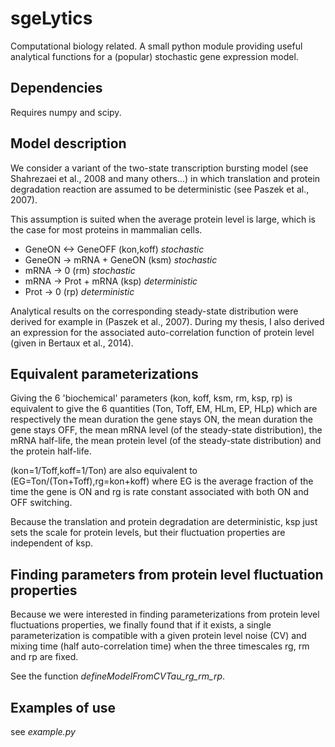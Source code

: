 # sgeLytics

Computational biology related. A small python module providing useful analytical functions for a (popular) stochastic gene expression model.

## Dependencies

Requires numpy and scipy.

## Model description

We consider a variant of the two-state transcription bursting model (see Shahrezaei et al., 2008 and many others...) in which translation and protein degradation reaction are assumed to be deterministic (see Paszek et al., 2007).

This assumption is suited when the average protein level is large, which is the case for most proteins in mammalian cells.

* GeneON <-> GeneOFF (kon,koff) *stochastic*
* GeneON -> mRNA + GeneON (ksm) *stochastic*
* mRNA -> 0 (rm) *stochastic*
* mRNA -> Prot + mRNA (ksp) *deterministic*
* Prot -> 0 (rp) *deterministic*

Analytical results on the corresponding steady-state distribution were derived for example in (Paszek et al., 2007).
During my thesis, I also derived an expression for the associated auto-correlation function of protein level (given in Bertaux et al., 2014).

## Equivalent parameterizations

Giving the 6 'biochemical' parameters (kon, koff, ksm, rm, ksp, rp) is equivalent to give the 6 quantities (Ton, Toff, EM, HLm, EP, HLp) which are respectively the mean duration the gene stays ON, the mean duration the gene stays OFF, the mean mRNA level (of the steady-state distribution), the mRNA half-life, the mean protein level (of the steady-state distribution) and the protein half-life.

(kon=1/Toff,koff=1/Ton) are also equivalent to (EG=Ton/(Ton+Toff),rg=kon+koff) where EG is the average fraction of the time the gene is ON and rg is rate constant associated with both ON and OFF switching.

Because the translation and protein degradation are deterministic, ksp just sets the scale for protein levels, but their fluctuation properties are independent of ksp.

## Finding parameters from protein level fluctuation properties

Because we were interested in finding parameterizations from protein level fluctuations properties, we finally found that if it exists, a single parameterization is compatible with a given protein level noise (CV) and mixing time (half auto-correlation time) when the three timescales rg, rm and rp are fixed.

See the function *defineModelFromCVTau_rg_rm_rp*.

## Examples of use

see *example.py*